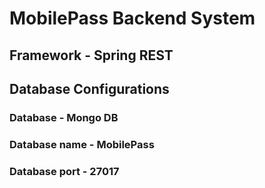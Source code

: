 # MobilePass Backend System
## Framework - Spring REST
## Database Configurations
### Database - Mongo DB
### Database name - MobilePass
### Database port - 27017

